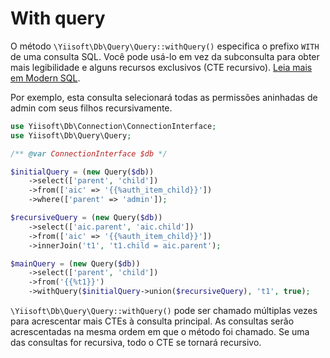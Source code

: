 # With query

O método `\Yiisoft\Db\Query\Query::withQuery()` especifica o prefixo  `WITH` de uma consulta SQL.
Você pode usá-lo em vez da subconsulta para obter mais legibilidade e alguns recursos exclusivos (CTE recursivo).
[Leia mais em Modern SQL](https://modern-sql.com/).

Por exemplo, esta consulta selecionará todas as permissões aninhadas de admin com seus filhos recursivamente.

```php
use Yiisoft\Db\Connection\ConnectionInterface;
use Yiisoft\Db\Query\Query;

/** @var ConnectionInterface $db */

$initialQuery = (new Query($db))
    ->select(['parent', 'child'])
    ->from(['aic' => '{{%auth_item_child}}'])
    ->where(['parent' => 'admin']);

$recursiveQuery = (new Query($db))
    ->select(['aic.parent', 'aic.child'])
    ->from(['aic' => '{{%auth_item_child}}'])
    ->innerJoin('t1', 't1.child = aic.parent');

$mainQuery = (new Query($db))
    ->select(['parent', 'child'])
    ->from('{{%t1}}')
    ->withQuery($initialQuery->union($recursiveQuery), 't1', true);
```

`\Yiisoft\Db\Query\Query::withQuery()` pode ser chamado múltiplas vezes para acrescentar mais CTEs à consulta principal.
As consultas serão acrescentadas na mesma ordem em que o método foi chamado.
Se uma das consultas for recursiva, todo o CTE se tornará recursivo.
